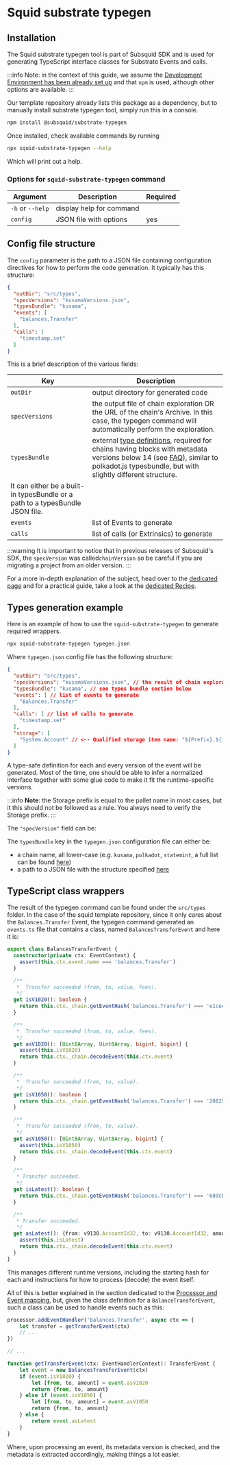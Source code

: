 # Squid substrate typegen

## Installation

The Squid substrate typegen tool is part of Subsquid SDK and is used for generating TypeScript interface classes for Substrate Events and calls.

:::info
Note: in the context of this guide, we assume the [Development Environment has been already set up](../../../tutorials/development-environment-set-up.md) and that `npm` is used, although other options are available.
:::

Our template repository already lists this package as a dependency, but to manually install substrate typegen tool, simply run this in a console.&#x20;

```bash
npm install @subsquid/substrate-typegen
```

Once installed, check available commands by running&#x20;

```bash
npx squid-substrate-typegen --help
```

Which will print out a help.

### Options for `squid-substrate-typegen` command

| Argument         | Description              | Required |
| ---------------- | ------------------------ | -------- |
| `-h` or `--help` | display help for command |          |
| `config`         | JSON file with options   | yes      |

## Config file structure

The `config` parameter is the path to a JSON file containing configuration directives for how to perform the code generation. It typically has this structure:

```json
{
  "outDir": "src/types", 
  "specVersions": "kusamaVersions.json", 
  "typesBundle": "kusama",
  "events": [ 
    "balances.Transfer"
  ],
  "calls": [ 
    "timestamp.set"
  ]
}
```

This is a brief description of the various fields:

| Key            | Description                                                                                                                                                                                                                                                                                                                                                                                                          |
| -------------- | -------------------------------------------------------------------------------------------------------------------------------------------------------------------------------------------------------------------------------------------------------------------------------------------------------------------------------------------------------------------------------------------------------------------- |
| `outDir`       | output directory for generated code                                                                                                                                                                                                                                                                                                                                                                                  |
| `specVersions` | the output file of chain exploration OR the URL of the chain's Archive. In this case, the typegen command will automatically perform the exploration.                                                                                                                                                                                                                                                                |
| `typesBundle`  | external [type definitions]("https://polkadot.js.org/docs/api/start/types.extend"), required for chains having blocks with metadata versions below 14 (see [FAQ]("../../../faq/where-do-i-get-a-type-bundle-for-my-chain.md")), similar to polkadot.js typesbundle, but with slightly different structure.
It can either be a built-in typesBundle or a path to a typesBundle JSON file. |
| `events`       | list of Events to generate                                                                                                                                                                                                                                                                                                                                                                                           |
| `calls`        | list of calls (or Extrinsics) to generate                                                                                                                                                                                                                                                                                                                                                                            |

:::warning
It is important to notice that in previous releases of Subsquid's SDK, the  `specVersion` was called`chainVersion` so be careful if you are migrating a project from an older version.&#x20;
:::

For a more in-depth explanation of the subject, head over to the [dedicated page](./) and for a practical guide, take a look at the [dedicated Recipe](broken-reference).

## Types generation example

Here is an example of how to use the `squid-substrate-typegen` to generate required wrappers.

```bash
npx squid-substrate-typegen typegen.json
```

Where `typegen.json` config file has the following structure:

```json
{
  "outDir": "src/types",
  "specVersions": "kusamaVersions.json", // the result of chain exploration
  "typesBundle": "kusama", // see types bundle section below
  "events": [ // list of events to generate
    "Balances.Transfer"
  ],
  "calls": [ // list of calls to generate
    "timestamp.set"
  ],
  "storage": [
    "System.Account" // <-- Qualified storage item name: "${Prefix}.${item}"
  ]
}
```

A type-safe definition for each and every version of the event will be generated. Most of the time, one should be able to infer a normalized interface together with some glue code to make it fit the runtime-specific versions.

:::info
**Note**: the Storage prefix is equal to the pallet name in most cases, but it this should not be followed as a rule. You always need to verify the Storage prefix.
:::

The `"specVersion"` field can be:



The `typesBundle` key in the `typegen.json` configuration file can either be:

* a chain name, all lower-case (e.g. `kusama`, `polkadot`, `statemint`, a full list can be found [here](https://github.com/subsquid/squid/tree/master/substrate-metadata/src/old/definitions))
* a path to a JSON file with the structure specified [here](../../../support/where-do-i-get-a-type-bundle-for-my-chain.md)

## TypeScript class wrappers

The result of the typegen command can be found under the `src/types` folder. In the case of the squid template repository, since it only cares about the `Balances.Transfer` Event, the typegen command generated an `events.ts` file that contains a class, named `BalancesTransferEvent` and here it is:

```typescript
export class BalancesTransferEvent {
  constructor(private ctx: EventContext) {
    assert(this.ctx.event.name === 'balances.Transfer')
  }

  /**
   *  Transfer succeeded (from, to, value, fees).
   */
  get isV1020(): boolean {
    return this.ctx._chain.getEventHash('balances.Transfer') === 'e1ceec345fa4674275d2608b64d810ecec8e9c26719985db4998568cfcafa72b'
  }

  /**
   *  Transfer succeeded (from, to, value, fees).
   */
  get asV1020(): [Uint8Array, Uint8Array, bigint, bigint] {
    assert(this.isV1020)
    return this.ctx._chain.decodeEvent(this.ctx.event)
  }

  /**
   *  Transfer succeeded (from, to, value).
   */
  get isV1050(): boolean {
    return this.ctx._chain.getEventHash('balances.Transfer') === '2082574713e816229f596f97b58d3debbdea4b002607df469a619e037cc11120'
  }

  /**
   *  Transfer succeeded (from, to, value).
   */
  get asV1050(): [Uint8Array, Uint8Array, bigint] {
    assert(this.isV1050)
    return this.ctx._chain.decodeEvent(this.ctx.event)
  }

  /**
   * Transfer succeeded.
   */
  get isLatest(): boolean {
    return this.ctx._chain.getEventHash('balances.Transfer') === '68dcb27fbf3d9279c1115ef6dd9d30a3852b23d8e91c1881acd12563a212512d'
  }

  /**
   * Transfer succeeded.
   */
  get asLatest(): {from: v9130.AccountId32, to: v9130.AccountId32, amount: bigint} {
    assert(this.isLatest)
    return this.ctx._chain.decodeEvent(this.ctx.event)
  }
}
```

This manages different runtime versions, including the starting hash for each and instructions for how to process (decode) the event itself.

All of this is better explained in the section dedicated to the [Processor and Event mapping](/docs/develop-a-squid/squid-processor), but, given the class definition for a `BalanceTransferEvent`, such a class can be used to handle events such as this:

```typescript
processor.addEventHandler('balances.Transfer', async ctx => {
    let transfer = getTransferEvent(ctx)
    // ...
})

// ...

function getTransferEvent(ctx: EventHandlerContext): TransferEvent {
    let event = new BalancesTransferEvent(ctx)
    if (event.isV1020) {
        let [from, to, amount] = event.asV1020
        return {from, to, amount}
    } else if (event.isV1050) {
        let [from, to, amount] = event.asV1050
        return {from, to, amount}
    } else {
        return event.asLatest
    }
}
```

Where, upon processing an event, its metadata version is checked, and the metadata is extracted accordingly, making things a lot easier.
